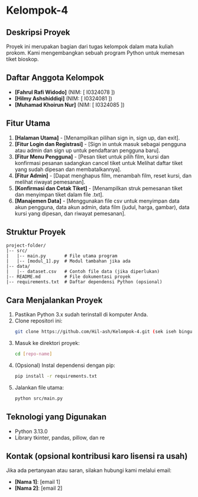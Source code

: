 # Kelompok-4

## Deskripsi Proyek
Proyek ini merupakan bagian dari tugas kelompok dalam mata kuliah prokom. Kami mengembangkan sebuah program Python untuk memesan tiket bioskop.

## Daftar Anggota Kelompok
- **[Fahrul Rafi Widodo]** (NIM: [ I0324078 ])
- **[Hilmy Ashshiddiqi]** (NIM: [ I0324081 ])
- **[Muhamad Khoirun Nur]** (NIM: [ I0324085 ])

## Fitur Utama
1. **[Halaman Utama]** - [Menampilkan pilihan sign in, sign up, dan exit].
2. **[Fitur Login dan Registrasi]** - [Sign in untuk masuk sebagai pengguna atau admin dan sign up untuk pendaftaran pengguna baru].
3. **[Fitur Menu Pengguna]** - [Pesan tiket untuk pilih film, kursi dan konfirmasi pesanan sadangkan cancel tiket untuk Melihat daftar tiket yang sudah dipesan dan membatalkannya].
4. **[Fitur Admin]** - [Dapat menghapus film, menambah film, reset kursi, dan melihat riwayat pemesanan].
5. **[Konfirmasi dan Cetak Tiket]** - [Menampilkan struk pemesanan tiket dan menyimpan tiket dalam file .txt].
6. **[Manajemen Data]** - [Menggunakan file csv untuk menyimpan data akun pengguna, data akun admin, data film (judul, harga, gambar), data kursi yang dipesan, dan riwayat pemesanan].

## Struktur Proyek
```
project-folder/
|-- src/
|   |-- main.py       # File utama program
|   |-- [modul_1].py  # Modul tambahan jika ada
|-- data/
|   |-- dataset.csv   # Contoh file data (jika diperlukan)
|-- README.md         # File dokumentasi proyek
|-- requirements.txt  # Daftar dependensi Python (opsional)
```

## Cara Menjalankan Proyek
1. Pastikan Python 3.x sudah terinstall di komputer Anda.
2. Clone repositori ini:
   ```bash
   git clone https://github.com/Hil-ash/Kelompok-4.git (sek iseh bingung iki)
   ```
3. Masuk ke direktori proyek:
   ```bash
   cd [repo-name]
   ```
4. (Opsional) Instal dependensi dengan pip:
   ```bash
   pip install -r requirements.txt
   ```
5. Jalankan file utama:
   ```bash
   python src/main.py
   ```

## Teknologi yang Digunakan
- Python 3.13.0
- Library tkinter, pandas, pillow, dan re

## Kontak (opsional kontribusi karo lisensi ra usah)
Jika ada pertanyaan atau saran, silakan hubungi kami melalui email:
- **[Nama 1]**: [email 1]
- **[Nama 2]**: [email 2]

